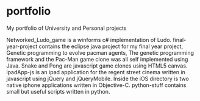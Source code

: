# portfolio
My portfolio of University and Personal projects

Networked_Ludo_game is a winforms c# implementation of Ludo.
final-year-project contains the eclipse java project for my final year project,
Genetic programming to evolve pacman agents, The genetic programming framework
and the Pac-Man game clone was all self implemented using Java.
Snake and Pong are javascript game clones using HTML5 canvas.
ipadApp-js is an ipad application for the regent street cinema written in
javascript using jQuery and jQueryMobile.
Inside the iOS directory is two native iphone applications written in Objective-C.
python-stuff contains small but useful scripts written in python.